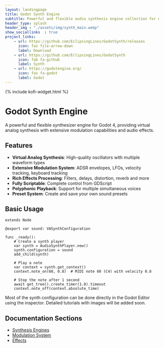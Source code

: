 ```yaml
---
layout: landingpage
title: Godot Synth Engine
subtitle: Powerful and flexible audio synthesis engine collection for use with the Godot game engine (4.4+).<br>SFX and procedural music. 
header_type: splash
header_img : "./assets/img/synth_main.webp"
show_sociallinks  : true
project_links:
    - url: https://github.com/EclipsingLines/GodotSynth/releases
      icon: fas file-arrow-down
      label: Download
    - url: https://github.com/EclipsingLines/GodotSynth
      icon: fab fa-github
      label: Synth
    - url: https://godotengine.org/
      icon: fas fa-godot
      label: Godot
---
```


{% include kofi-widget.html %}

# Godot Synth Engine

A powerful and flexible synthesizer engine for Godot 4, providing virtual analog synthesis with extensive modulation capabilities and audio effects.

## Features

- **Virtual Analog Synthesis**: High-quality oscillators with multiple waveform types
- **Extensive Modulation System**: ADSR envelopes, LFOs, velocity tracking, keyboard tracking
- **Rich Effects Processing**: Filters, delays, distortion, reverb and more
- **Fully Scriptable**: Complete control from GDScript
- **Polyphonic Playback**: Support for multiple simultaneous voices
- **Preset System**: Create and save your own sound presets

## Basic Usage

```gdscript
extends Node

@export var sound: VASynthConfiguration

func _ready():
    # Create a synth player
    var synth = AudioSynthPlayer.new()
    synth.configuration = sound
    add_child(synth)
    
    # Play a note
    var context = synth.get_context()
    context.note_on(60, 0.8)  # MIDI note 60 (C4) with velocity 0.8
    
    # Stop the note after 1 second
    await get_tree().create_timer(1.0).timeout
    context.note_off(context.absolute_time)
```

Most of the synth configuration can be done directly in the Godot Editor using the inspector. Detailed tutorials with images will be added soon.

## Documentation Sections

- [Synthesis Engines](engines.html)
- [Modulation System](modulation.html)
- [Effects](effects.html)
